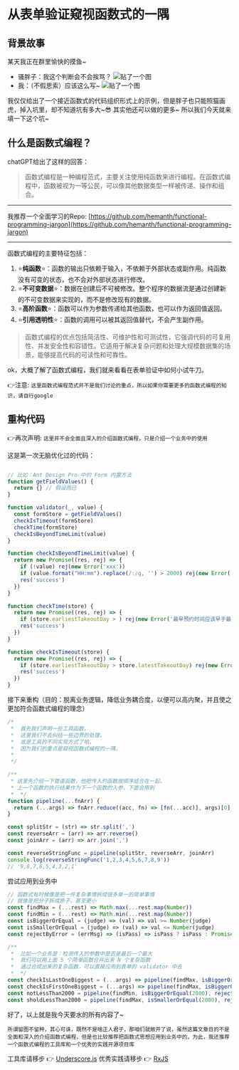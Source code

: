 # **从表单验证窥视函数式的一隅**

## 背景故事

某天我正在群里愉快的摸鱼~

- 骚胖子：我这个判断会不会挨骂？
![贴了一个图](https://picabstract-preview-ftn.weiyun.com/ftn_pic_abs_v3/2c4a0a9b42780a7a39a447b0cdf7fcf3f3fb485bb3bce1915217069f51cdbf9a5704d776c416cba7a45f7c7679133ac4?pictype=scale&from=30113&version=3.3.3.3&fname=ddd.jpg&size=750)
- 我：（不假思索）应该这么写~
![贴了一个图](https://picabstract-preview-ftn.weiyun.com/ftn_pic_abs_v3/e7d1825ca190069645780ce557212f06f75a0a2c8fe516c1268b20b51383de6be1e2e21168f818fe0f15cf3542190331?pictype=scale&from=30113&version=3.3.3.3&fname=sss.png&size=750)

我仅仅给出了一个接近函数式的代码组织形式上的示例，但是胖子也只能照猫画虎，掉入坑里，却不知道坑有多大~😎
其实他还可以做的更多~
所以我们今天就来填一下这个坑~

## 什么是函数式编程？

chatGPT给出了这样的回答：
>函数式编程是一种编程范式，主要关注使用纯函数来进行编程。在函数式编程中，函数被视为一等公民，可以像其他数据类型一样被传递、操作和组合。

----------------------------------------------------------------

我推荐一个全面学习的Repo: [https://github.com/hemanth/functional-programming-jargon](https://github.com/hemanth/functional-programming-jargon)

----------------------------------------------------------------

函数式编程的主要特征包括：

1. ⭐️**纯函数**⭐️：函数的输出只依赖于输入，不依赖于外部状态或副作用。纯函数没有可变的状态，也不会对外部状态进行修改。
2. ⭐️**不可变数据**⭐️：数据在创建后不可被修改。整个程序的数据流是通过创建新的不可变数据来实现的，而不是修改现有的数据。
3. ⭐️**高阶函数**⭐️：函数可以作为参数传递给其他函数，也可以作为返回值返回。
4. ⭐️**引用透明性**⭐️：函数的调用可以被其返回值替代，不会产生副作用。

>函数式编程的优点包括简洁性、可维护性和可测试性，它强调代码的可复用性、并发安全性和容错性。它适用于解决复杂问题和处理大规模数据集的场景，能够提高代码的可读性和可靠性。

ok，大概了解了函数式编程，我们就来看看在表单验证中如何小试牛刀。

👉注意: ```这里函数式编程范式并不是我们讨论的重点，所以如果你需要更多的函数式编程的知识，请自行google```

## 重构代码

👉再次声明: ```这里并不会全面且深入的介绍函数式编程，只是介绍一个业务中的使用```

这是第一次无脑优化过的代码：

```javascript

// 比如：Ant Design Pro 中的 Form 内置方法
function getFieldValues() {
  return {} // 假设而已
}

function validator(_, value) {
  const formStore = getFieldValues()
  checkIsTimeout(formStore)
  checkTime(formStore)
  checkIsBeyondTimeLimit(value)
}

function checkIsBeyondTimeLimit(value) {
  return new Promise((res, rej) => {
    if (!value) rej(new Error('xxx'))
    if (value.format("HH:mm").replace(/:/g, '') > 2000) rej(new Error('最早预约时间应该早于最晚预约时间'))
    res('success')
  })
}

function checkTime(store) {
  return new Promise((res, rej) => {
    if (store.earliestTakeoutDay > ) rej(new Error('最早预约时间应该早于最晚预约时间'))
    res('success')
  })
}

function checkIsTimeout(store) {
  return new Promise((res, rej) => {
    if (store.earliestTakeoutDay > store.latestTakeoutDay) rej(new Error('最早预约时间应该早于最晚预约时间'))
    res('success')
  })
}


```

接下来重构（目的：脱离业务逻辑，降低业务耦合度，以便可以高内聚，并且使之更加符合函数式编程的理念）

```javascript
/* 
 *  首先我们声明一些工具函数，
 *  这里我们不去纠结一些边界的处理，
 *  或是工具的不同实现方式了哈，
 *  因为我们的重点是窥视函数式编程的一隅，
 *  
 */

/**
 * 这里先介绍一下管道函数，他把传入的函数按顺序组合在一起，
 * 上一个函数的执行结果作为下一个函数的入参，下面会用到
 *  */
function pipeline(...fnArr) {
  return (...args) => fnArr.reduce((acc, fn) => [fn(...acc)], args)[0]
}

const splitStr = (str) => str.split(',')
const reverseArr = (arr) => arr.reverse()
const joinArr = (arr) => arr.join(',')

const reverseStringFunc = pipeline(splitStr, reverseArr, joinArr)
console.log(reverseStringFunc('1,2,3,4,5,6,7,8,9'))
// '9,8,7,6,5,4,3,2,1'
```

尝试应用到业务中

```javascript
// 函数式有时候像是把一件复杂事情拆成很多单一的简单事情
// 就像是把分子拆成原子，甚至更小
const findMax = (...rest) => Math.max(...rest.map(Number))
const findMin = (...rest) => Math.min(...rest.map(Number))
const isBiggerOrEqual = (judge) => (val) => val >= Number(judge)
const isSmallerOrEqual = (judge) => (val) => val <= Number(judge)
const rejectByError = (errMsg) => (isPass) => isPass ? isPass : Promise.reject(new Error(errMsg))

/**
 *  比如一个业务是：检测传入的参数中是否是最后一个最大
 *  我们可以用上面 5 个简单函数合并出来 N 个复杂函数
 *  通过合成出来的复杂函数，可以直接应用到表单的 validator 中去
 *  */
const checkIsLastOneBiggest = (...args) => pipeline(findMax, isBiggerOrEqual(args.at(-1)), rejectByError('所选值必须小于等于最后一个值'))(...args)
const checkIsFirstOneBiggest = (...args) => pipeline(findMax, isBiggerOrEqual(args.at(0)), rejectByError('所选值必须小于等于第一个值'))(...args)
const notLessThan2000 = pipeline(findMin, isBiggerOrEqual(2000), rejectByError('所选值不能小于2000'))
const sholdLessThan2000 = pipeline(findMax, isSmallerOrEqual(2000), rejectByError('所选值不能大于2000'))
```

好了，以上就是我今天要水的所有内容了~

```所谓留图不留种，其心可诛，既然不是啥正人君子，那咱们就敞开了说，虽然这篇文章目的不是全面和深入的介绍函数式编程，但是也比较推荐把函数式思想应用到业务中的，为此，我还推荐一个函数式编程的工具库和一个优秀的实践开源项目库```

工具库请移步 👉 [Underscore.js](https://github.com/jashkenas/underscore)
优秀实践请移步 👉 [RxJS](https://github.com/ReactiveX/rxjs)
